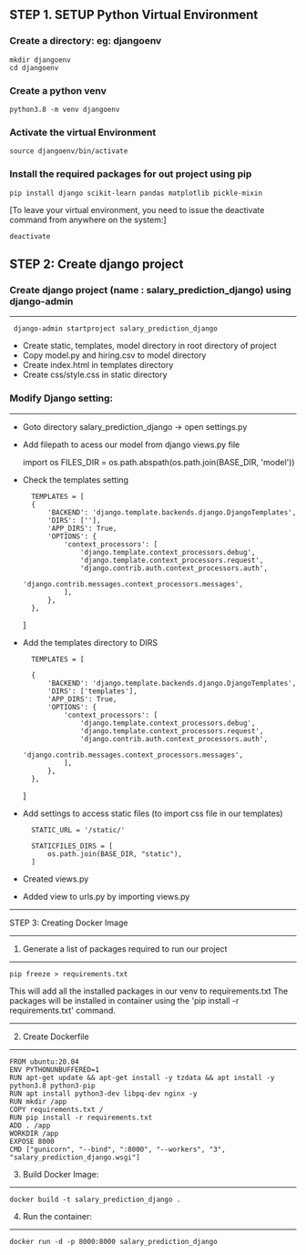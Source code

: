 

## STEP 1. SETUP Python Virtual Environment

### Create a directory: eg: djangoenv

    mkdir djangoenv
    cd djangoenv

###  Create a python venv

    python3.8 -m venv djangoenv

###  Activate the virtual Environment

    source djangoenv/bin/activate

###  Install the required packages for out project using pip

    pip install django scikit-learn pandas matplotlib pickle-mixin

[To leave your virtual environment, you need to issue the deactivate command from anywhere on the system:]

    deactivate

## STEP 2: Create django project

###  Create django project (name : salary_prediction_django) using django-admin
-------------------------------------------

     django-admin startproject salary_prediction_django

 
 * Create static, templates, model directory in root directory of project
 * Copy model.py and hiring.csv to model directory
 * Create index.html in templates directory
 * Create css/style.css in static directory

 ###  Modify Django setting:
 -----------------------
* Goto directory salary_prediction_django -> open settings.py

*	Add filepath to acess our model from django views.py file

	import os
        FILES_DIR = os.path.abspath(os.path.join(BASE_DIR, 'model'))

* Check the templates setting

		TEMPLATES = [
        {
            'BACKEND': 'django.template.backends.django.DjangoTemplates',
            'DIRS': [''],
            'APP_DIRS': True,
            'OPTIONS': {
                'context_processors': [
                    'django.template.context_processors.debug',
                    'django.template.context_processors.request',
                    'django.contrib.auth.context_processors.auth',
                    'django.contrib.messages.context_processors.messages',
                ],
            },
        },
    ]

* Add the templates directory to DIRS

		TEMPLATES = [

        {
            'BACKEND': 'django.template.backends.django.DjangoTemplates',
            'DIRS': ['templates'],
            'APP_DIRS': True,
            'OPTIONS': {
                'context_processors': [
                    'django.template.context_processors.debug',
                    'django.template.context_processors.request',
                    'django.contrib.auth.context_processors.auth',
                    'django.contrib.messages.context_processors.messages',
                ],
            },
        },
    ]

* Add settings to access static files (to import css file in our templates)
		
		STATIC_URL = '/static/' 

		STATICFILES_DIRS = [
		    os.path.join(BASE_DIR, "static"),
		]

* Created views.py
* Added view to urls.py by importing views.py

***********************************************
STEP 3: Creating Docker Image
******************************************

1. Generate a list of packages required to run our project
-------------------------------------------------------------------

	pip freeze > requirements.txt

This will add all the installed packages in our venv  to requirements.txt
The packages will be installed in container using the 'pip install -r requirements.txt' command.

----------------------------------

2. Create Dockerfile
-----------------------------------

	FROM ubuntu:20.04
    ENV PYTHONUNBUFFERED=1
    RUN apt-get update && apt-get install -y tzdata && apt install -y python3.8 python3-pip
    RUN apt install python3-dev libpq-dev nginx -y
    RUN mkdir /app
    COPY requirements.txt /
    RUN pip install -r requirements.txt
    ADD . /app
    WORKDIR /app
    EXPOSE 8000
    CMD ["gunicorn", "--bind", ":8000", "--workers", "3", "salary_prediction_django.wsgi"]

3. Build Docker Image:
-----------------------------------
	docker build -t salary_prediction_django .

4. Run the container:
----------------------------------------
	docker run -d -p 8000:8000 salary_prediction_django

